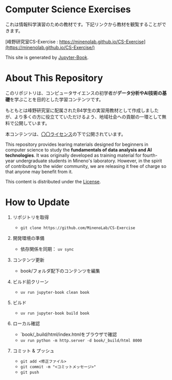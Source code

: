 # Computer Science Exercises
これは情報科学演習のための教材です。下記リンクから教材を観覧することができます。

[峰野研究室CS-Exercise : https://minenolab.github.io/CS-Exercise](https://minenolab.github.io/CS-Exercise/)

This site is generated by [Jupyter-Book](https://jupyterbook.org/intro.html).


# About This Repository
このリポジトリは、コンピュータサイエンスの初学者が**データ分析やAI技術の基礎**を学ぶことを目的とした学習コンテンツです。

もともとは峰野研究室に配属されたB4学生の実習用教材として作成しましたが、より多くの方に役立てていただけるよう、地域社会への貢献の一環として無料で公開しています。

本コンテンツは、[〇〇ライセンス](http://xx)の下で公開されています。

This repository provides learing materials designed for beginners in computer science to study the **fundamentals of data analysis and AI technologies**. It was originally developed as training material for fourth-year undergraduate students in Mineno's laboratory. However, in the spirit of contributing to the wider community, we are releasing it free of charge so that anyone may benefit from it.

This content is distributed under the [License](https://xx).


# How to Update
1. リポジトリを取得
   - `git clone https://github.com/MinenoLab/CS-Exercise` 

2. 開発環境の準備
   - 依存関係を同期： `uv sync`

3. コンテンツ更新
   - book/フォルダ配下のコンテンツを編集

4. ビルド前クリーン
   - `uv run jupyter-book clean book`

5. ビルド
   - `uv run jupyter-book build book`

6. ローカル確認
   - `book/_build/html/index.htmlをブラウザで確認
   - `uv run python -m http.server -d book/_build/html 8000`

7. コミット & プッシュ
   - `git add <修正ファイル>`
   - `git commit -m "<コミットメッセージ>"`
   - `git push`

